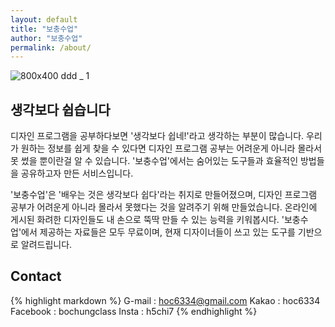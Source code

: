 ```yaml
---
layout: default
title: "보충수업"
author: "보충수업"
permalink: /about/
---
```

![800x400 ddd _ 1](https://user-images.githubusercontent.com/42730616/44852611-a651f780-ac9e-11e8-9f2d-d558e64cf379.png)


## 생각보다 쉽습니다
디자인 프로그램을 공부하다보면 '생각보다 쉽네!'라고 생각하는 부분이 많습니다. 우리가 원하는 정보를 쉽게 찾을 수 있다면 디자인 프로그램 공부는 어려운게 아니라 몰라서 못 썼을 뿐이란걸 알 수 있습니다. '보충수업'에서는 숨어있는 도구들과 효율적인 방법들을 공유하고자 만든 서비스입니다.

'보충수업'은 '배우는 것은 생각보다 쉽다'라는 취지로 만들어졌으며, 디자인 프로그램 공부가 어려운게 아니라 몰라서 못했다는 것을 알려주기 위해 만들었습니다. 온라인에 게시된 화려한 디자인들도 내 손으로 뚝딱 만들 수 있는 능력을 키워봅시다. '보충수업'에서 제공하는 자료들은 모두 무료이며, 현재 디자이너들이 쓰고 있는 도구를 기반으로 알려드립니다.

## Contact
{% highlight markdown %}
 G-mail : hoc6334@gmail.com
 Kakao : hoc6334
 Facebook : bochungclass
 Insta : h5chi7
{% endhighlight %}
